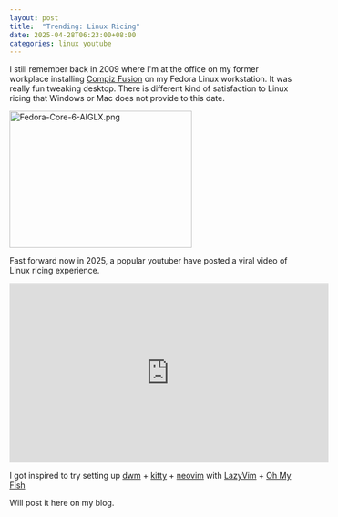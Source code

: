 ```yaml
---
layout: post
title:  "Trending: Linux Ricing"
date: 2025-04-28T06:23:00+08:00
categories: linux youtube
---
```

I still remember back in 2009 where I'm at the office on my former workplace installing [Compiz Fusion](https://www.compiz-fusion.org/) on my Fedora Linux workstation. It was really fun tweaking desktop. There is different kind of satisfaction to Linux ricing that Windows or Mac does not provide to this date.

<p><a href="https://commons.wikimedia.org/wiki/File:Fedora-Core-6-AIGLX.png#/media/File:Fedora-Core-6-AIGLX.png"><img src="https://upload.wikimedia.org/wikipedia/commons/c/cb/Fedora-Core-6-AIGLX.png" alt="Fedora-Core-6-AIGLX.png" height="240" width="320"></a></p>

Fast forward now in 2025, a popular youtuber have posted a viral video of Linux ricing experience.
<iframe width="560" height="315" src="https://www.youtube.com/embed/pVI_smLgTY0?si=nevwSneQCOkIWKjS" title="YouTube:
    I installed Linux (so should you) by @PewDiePie" frameborder="0" allow="accelerometer; autoplay; clipboard-write; encrypted-media; gyroscope; picture-in-picture; web-share" referrerpolicy="strict-origin-when-cross-origin" allowfullscreen></iframe>


I got inspired to try setting up [dwm](https://dwm.suckless.org/) + [kitty](https://sw.kovidgoyal.net/kitty/) + [neovim](https://neovim.io/) with [LazyVim](https://www.lazyvim.org/) + [Oh My Fish](https://github.com/oh-my-fish/oh-my-fish)

Will post it here on my blog.